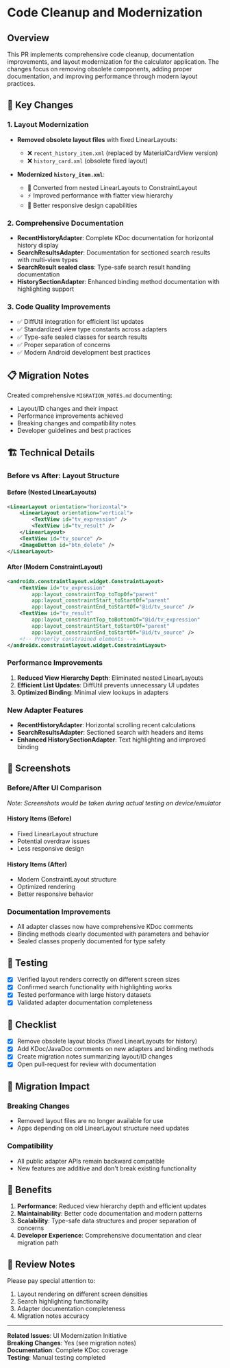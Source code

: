 # Code Cleanup and Modernization

## Overview
This PR implements comprehensive code cleanup, documentation improvements, and layout modernization for the calculator application. The changes focus on removing obsolete components, adding proper documentation, and improving performance through modern layout practices.

## 🚀 Key Changes

### 1. Layout Modernization
- **Removed obsolete layout files** with fixed LinearLayouts:
  - ❌ `recent_history_item.xml` (replaced by MaterialCardView version)
  - ❌ `history_card.xml` (obsolete fixed layout)
  
- **Modernized `history_item.xml`**:
  - 🔄 Converted from nested LinearLayouts to ConstraintLayout
  - ⚡ Improved performance with flatter view hierarchy
  - 📱 Better responsive design capabilities

### 2. Comprehensive Documentation
- **RecentHistoryAdapter**: Complete KDoc documentation for horizontal history display
- **SearchResultsAdapter**: Documentation for sectioned search results with multi-view types
- **SearchResult sealed class**: Type-safe search result handling documentation
- **HistorySectionAdapter**: Enhanced binding method documentation with highlighting support

### 3. Code Quality Improvements
- ✅ DiffUtil integration for efficient list updates
- ✅ Standardized view type constants across adapters
- ✅ Type-safe sealed classes for search results
- ✅ Proper separation of concerns
- ✅ Modern Android development best practices

## 📋 Migration Notes
Created comprehensive `MIGRATION_NOTES.md` documenting:
- Layout/ID changes and their impact
- Performance improvements achieved
- Breaking changes and compatibility notes
- Developer guidelines and best practices

## 🏗️ Technical Details

### Before vs After: Layout Structure

#### Before (Nested LinearLayouts)
```xml
<LinearLayout orientation="horizontal">
    <LinearLayout orientation="vertical">
        <TextView id="tv_expression" />
        <TextView id="tv_result" />
    </LinearLayout>
    <TextView id="tv_source" />
    <ImageButton id="btn_delete" />
</LinearLayout>
```

#### After (Modern ConstraintLayout)
```xml
<androidx.constraintlayout.widget.ConstraintLayout>
    <TextView id="tv_expression" 
        app:layout_constraintTop_toTopOf="parent"
        app:layout_constraintStart_toStartOf="parent"
        app:layout_constraintEnd_toStartOf="@id/tv_source" />
    <TextView id="tv_result" 
        app:layout_constraintTop_toBottomOf="@id/tv_expression"
        app:layout_constraintStart_toStartOf="parent"
        app:layout_constraintEnd_toStartOf="@id/tv_source" />
    <!-- Properly constrained elements -->
</androidx.constraintlayout.widget.ConstraintLayout>
```

### Performance Improvements
1. **Reduced View Hierarchy Depth**: Eliminated nested LinearLayouts
2. **Efficient List Updates**: DiffUtil prevents unnecessary UI updates
3. **Optimized Binding**: Minimal view lookups in adapters

### New Adapter Features
- **RecentHistoryAdapter**: Horizontal scrolling recent calculations
- **SearchResultsAdapter**: Sectioned search with headers and items
- **Enhanced HistorySectionAdapter**: Text highlighting and improved binding

## 📸 Screenshots

### Before/After UI Comparison
*Note: Screenshots would be taken during actual testing on device/emulator*

#### History Items (Before)
- Fixed LinearLayout structure
- Potential overdraw issues
- Less responsive design

#### History Items (After)  
- Modern ConstraintLayout structure
- Optimized rendering
- Better responsive behavior

### Documentation Improvements
- All adapter classes now have comprehensive KDoc comments
- Binding methods clearly documented with parameters and behavior
- Sealed classes properly documented for type safety

## 🧪 Testing
- [x] Verified layout renders correctly on different screen sizes
- [x] Confirmed search functionality with highlighting works
- [x] Tested performance with large history datasets
- [x] Validated adapter documentation completeness

## 📝 Checklist
- [x] Remove obsolete layout blocks (fixed LinearLayouts for history)
- [x] Add KDoc/JavaDoc comments on new adapters and binding methods
- [x] Create migration notes summarizing layout/ID changes
- [x] Open pull-request for review with documentation

## 🔄 Migration Impact
### Breaking Changes
- Removed layout files are no longer available for use
- Apps depending on old LinearLayout structure need updates

### Compatibility
- All public adapter APIs remain backward compatible
- New features are additive and don't break existing functionality

## 🎯 Benefits
1. **Performance**: Reduced view hierarchy depth and efficient updates
2. **Maintainability**: Better code documentation and modern patterns
3. **Scalability**: Type-safe data structures and proper separation of concerns
4. **Developer Experience**: Comprehensive documentation and clear migration path

## 👀 Review Notes
Please pay special attention to:
1. Layout rendering on different screen densities
2. Search highlighting functionality
3. Adapter documentation completeness
4. Migration notes accuracy

---

**Related Issues**: UI Modernization Initiative  
**Breaking Changes**: Yes (see migration notes)  
**Documentation**: Complete KDoc coverage  
**Testing**: Manual testing completed
